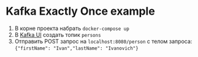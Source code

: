 # Kafka Exactly Once example

1. В корне проекта набрать ```docker-compose up```
2. В [Kafka UI](http://localhost:8090) создать топик ```persons```
3. Отправить POST запрос на ```localhost:8080/person``` с телом запроса: ```{"firstName": "Ivan","lastName": "Ivanovich"}```